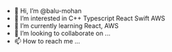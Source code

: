 - 👋 Hi, I’m @balu-mohan
- 👀 I’m interested in C++ Typescript React Swift AWS
- 🌱 I’m currently learning React, AWS
- 💞️ I’m looking to collaborate on ...
- 📫 How to reach me ...

<!---
balu-mohan/balu-mohan is a ✨ special ✨ repository because its `README.md` (this file) appears on your GitHub profile.
You can click the Preview link to take a look at your changes.
--->
